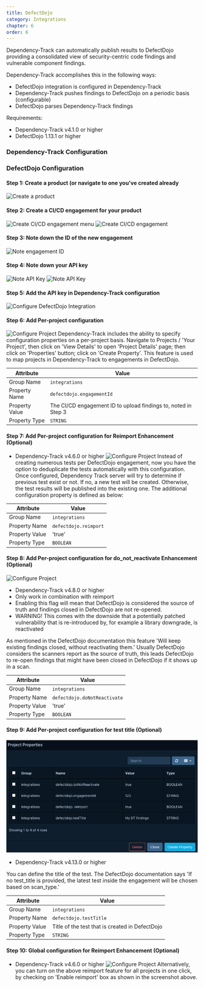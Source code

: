 ```yaml
---
title: DefectDojo
category: Integrations
chapter: 6
order: 6
---
```


Dependency-Track can automatically publish results to DefectDojo providing a
consolidated view of security-centric code findings and vulnerable component findings.

Dependency-Track accomplishes this in the following ways:

* DefectDojo integration is configured in Dependency-Track
* Dependency-Track pushes findings to DefectDojo on a periodic basis (configurable)
* DefectDojo parses Dependency-Track findings

Requirements:
* Dependency-Track v4.1.0 or higher
* DefectDojo 1.13.1 or higher

### Dependency-Track Configuration

### DefectDojo Configuration

#### Step 1: Create a product (or navigate to one you've created already
![Create a product](/images/screenshots/defectdojo_create_product.png)

#### Step 2: Create a CI/CD engagement for your product
![Create CI/CD engagement menu](/images/screenshots/defectdojo_create_cicd_menu.png)
![Create CI/CD engagement](/images/screenshots/defectdojo_create_cicd.png)

#### Step 3: Note down the ID of the new engagement
![Note engagement ID](/images/screenshots/defectdojo_cicd_engagement_id.png)

#### Step 4: Note down your API key
![Note API Key](/images/screenshots/defectdojo_api_key_menu.png)
![Note API Key](/images/screenshots/defectdojo_api_key.png)

#### Step 5: Add the API key in Dependency-Track configuration
![Configure DefectDojo Integration](/images/screenshots/defectdojo_config.png)

#### Step 6: Add Per-project configuration
![Configure Project](/images/screenshots/dtrack_project_properties.png)
Dependency-Track includes the ability to specify configuration properties on a per-project basis. Navigate to Projects / 'Your Project', then click on 'View Details' to open 'Project Details' page; then click on 'Properties' button; click on 'Create Property'.
This feature is used to map projects in Dependency-Track to engagements in DefectDojo.

| Attribute      | Value                             |
| ---------------| --------------------------------- |
| Group Name     | `integrations`                    |
| Property Name  | `defectdojo.engagementId`         |
| Property Value | The CI/CD engagement ID to upload findings to, noted in Step 3 |s
| Property Type  | `STRING`                          |

#### Step 7: Add Per-project configuration for Reimport Enhancement (Optional)
* Dependency-Track v4.6.0 or higher
![Configure Project](/images/screenshots/defectdojo_reimport.png)
Instead of creating numerous tests per DefectDojo engagement, now you have the option to deduplicate the tests automatically with this configuration. Once configured, Dependency Track server will try to determine if previous test exist or not. If no, a new test will be created. Otherwise, the test results will be published into the existing one.
The additional configuration property is defined as below:

| Attribute      | Value                             |
| ---------------| --------------------------------- |
| Group Name     | `integrations`                    |
| Property Name  | `defectdojo.reimport`             |
| Property Value | 'true'                            |
| Property Type  | `BOOLEAN`                         |

#### Step 8: Add Per-project configuration for do_not_reactivate Enhancement (Optional)
![Configure Project](/images/screenshots/defectdojo_do-not-reactivate.png)

* Dependency-Track v4.8.0 or higher
* Only work in combination with reimport
* Enabling this flag will mean that DefectDojo is considered the source of truth and findings closed in DefectDojo are not re-opened.
* WARNING! This comes with the downside that a potentially patched vulnerability that is re-introduced by, for example a library downgrade, is reactivated

As mentioned in the DefectDojo documentation this feature 'Will keep existing findings closed, without reactivating them.' Usually DefectDojo considers the scanners report as the source of truth, this leads DefectDojo to re-open findings that might have been closed in DefectDojo if it shows up in a scan.


| Attribute      | Value                             |
| ---------------| --------------------------------- |
| Group Name     | `integrations`                    |
| Property Name  | `defectdojo.doNotReactivate`             |
| Property Value | 'true'                            |
| Property Type  | `BOOLEAN`                         |

#### Step 9: Add Per-project configuration for test title (Optional)
![Configure Project](../../images/screenshots/defectdojo_test-title.png)

* Dependency-Track v4.13.0 or higher

You can define the title of the test. 
The DefectDojo documentation says 'If no test_title is provided, the latest test inside the engagement will be chosen based on scan_type.'

| Attribute      | Value                                           |
| ---------------|-------------------------------------------------|
| Group Name     | `integrations`                                  |
| Property Name  | `defectdojo.testTitle`                          |
| Property Value | Title of the test that is created in DefectDojo |s
| Property Type  | `STRING`                                        |

#### Step 10: Global configuration for Reimport Enhancement (Optional)
* Dependency-Track v4.6.0 or higher
![Configure Project](/images/screenshots/defectdojo_global_reimport.png)
Alternatively, you can turn on the above reimport feature for all projects in one click, by checking on 'Enable reimport' box as shown in the screenshot above.
